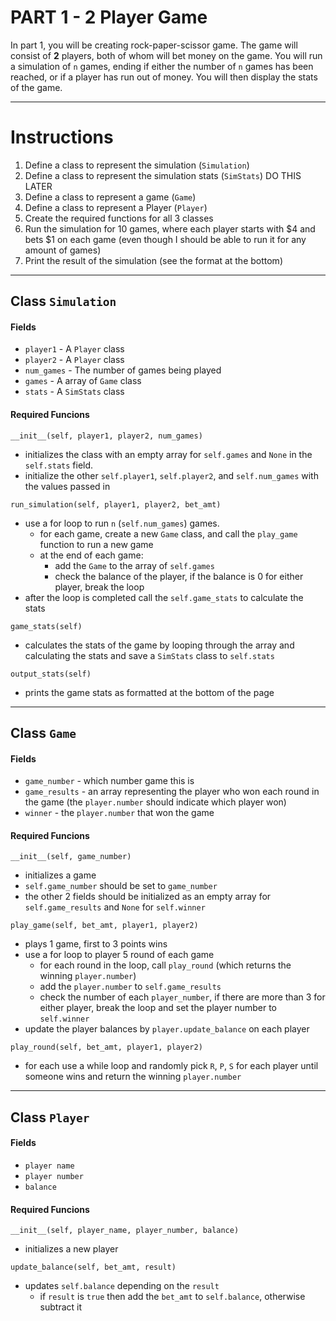 # PART 1 - 2 Player Game
In part 1, you will be creating rock-paper-scissor game. The game will consist of **2** players, both of whom will bet money on the game. You will run a simulation of `n` games, ending if either the number of `n` games has been reached, or if a player has run out of money. You will then display the stats of the game.

---

# Instructions
1) Define a class to represent the simulation (`Simulation`)
1) Define a class to represent the simulation stats (`SimStats`) DO THIS LATER
3) Define a class to represent a game (`Game`)
4) Define a class to represent a Player (`Player`)
5) Create the required functions for all 3 classes
6) Run the simulation for 10 games, where each player starts with $4 and bets $1 on each game (even though I should be able to run it for any amount of games) 
7) Print the result of the simulation (see the format at the bottom)

---

## Class `Simulation`
#### Fields
- `player1` - A `Player` class
- `player2` - A `Player` class
- `num_games` - The number of games being played
- `games` - A array of `Game` class
- `stats` - A `SimStats` class

#### Required Funcions
`__init__(self, player1, player2, num_games)`
- initializes the class with an empty array for `self.games` and `None` in the `self.stats` field.
- initialize the other `self.player1`, `self.player2`, and `self.num_games` with the values passed in

`run_simulation(self, player1, player2, bet_amt)`
- use a for loop to run `n` (`self.num_games`) games.
  - for each game, create a new `Game` class, and call the `play_game` function to run a new game
  - at the end of each game:
    - add the `Game` to the array of `self.games` 
    - check the balance of the player, if the balance is 0 for either player, break the loop
- after the loop is completed call the `self.game_stats` to calculate the stats

`game_stats(self)`
- calculates the stats of the game by looping through the array and calculating the stats and save a `SimStats` class to `self.stats`

`output_stats(self)`
- prints the game stats as formatted at the bottom of the page

---

## Class `Game`
#### Fields
- `game_number` - which number game this is
- `game_results` - an array representing the player who won each round in the game (the `player.number` should indicate which player won)
- `winner` - the `player.number` that won the game

#### Required Funcions
`__init__(self, game_number)`
- initializes a game
- `self.game_number` should be set to `game_number`
- the other 2 fields should be initialized as an empty array for `self.game_results` and `None` for `self.winner`

`play_game(self, bet_amt, player1, player2)`
- plays 1 game, first to 3 points wins
- use a for loop to player 5 round of each game
  - for each round in the loop, call `play_round` (which returns the winning `player.number`)
  - add the `player.number` to `self.game_results`
  - check the number of each `player_number`, if there are more than 3 for either player, break the loop and set the player number to `self.winner`
- update the player balances by `player.update_balance` on each player
 
`play_round(self, bet_amt, player1, player2)`
- for each use a while loop and randomly pick `R`, `P`, `S` for each player until someone wins and return the winning `player.number`

---

## Class `Player`
#### Fields
- `player name`
- `player number`
- `balance`

#### Required Funcions
`__init__(self, player_name, player_number, balance)`
- initializes a new player

`update_balance(self, bet_amt, result)`
- updates `self.balance` depending on the `result`
  - if `result` is `true` then add the `bet_amt` to `self.balance`, otherwise subtract it
